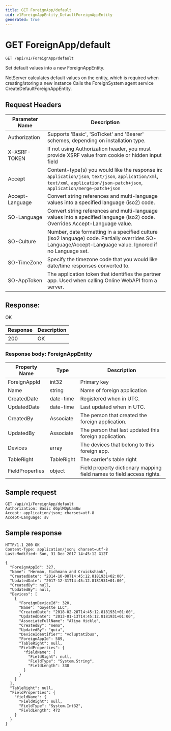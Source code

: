 ```yaml
---
title: GET ForeignApp/default
uid: v1ForeignAppEntity_DefaultForeignAppEntity
generated: true
---
```


# GET ForeignApp/default

```http
GET /api/v1/ForeignApp/default
```

Set default values into a new ForeignAppEntity.


NetServer calculates default values on the entity, which is required when creating/storing a new instance Calls the ForeignSystem agent service CreateDefaultForeignAppEntity.







## Request Headers

| Parameter Name | Description |
|----------------|-------------|
| Authorization  | Supports 'Basic', 'SoTicket' and 'Bearer' schemes, depending on installation type. |
| X-XSRF-TOKEN   | If not using Authorization header, you must provide XSRF value from cookie or hidden input field |
| Accept         | Content-type(s) you would like the response in: `application/json`, `text/json`, `application/xml`, `text/xml`, `application/json-patch+json`, `application/merge-patch+json` |
| Accept-Language | Convert string references and multi-language values into a specified language (iso2) code. |
| SO-Language | Convert string references and multi-language values into a specified language (iso2) code. Overrides Accept-Language value. |
| SO-Culture | Number, date formatting in a specified culture (iso2 language) code. Partially overrides SO-Language/Accept-Language value. Ignored if no Language set. |
| SO-TimeZone | Specify the timezone code that you would like date/time responses converted to. |
| SO-AppToken | The application token that identifies the partner app. Used when calling Online WebAPI from a server. |


## Response:

OK

| Response | Description |
|----------------|-------------|
| 200 | OK |

### Response body: ForeignAppEntity

| Property Name | Type |  Description |
|----------------|------|--------------|
| ForeignAppId | int32 | Primary key |
| Name | string | Name of foreign application |
| CreatedDate | date-time | Registered when  in UTC. |
| UpdatedDate | date-time | Last updated when  in UTC. |
| CreatedBy | Associate | The person that created the foreign application. |
| UpdatedBy | Associate | The person that last updated this foreign application. |
| Devices | array | The devices that belong to this foreign app. |
| TableRight | TableRight | The carrier's table right |
| FieldProperties | object | Field property dictionary mapping field names to field access rights. |

## Sample request

```http!
GET /api/v1/ForeignApp/default
Authorization: Basic dGplMDpUamUw
Accept: application/json; charset=utf-8
Accept-Language: sv
```

## Sample response

```http_
HTTP/1.1 200 OK
Content-Type: application/json; charset=utf-8
Last-Modified: Sun, 31 Dec 2017 14:45:12 G12T

{
  "ForeignAppId": 327,
  "Name": "Herman, Eichmann and Cruickshank",
  "CreatedDate": "2014-10-08T14:45:12.8181931+02:00",
  "UpdatedDate": "2017-12-31T14:45:12.8181931+01:00",
  "CreatedBy": null,
  "UpdatedBy": null,
  "Devices": [
    {
      "ForeignDeviceId": 320,
      "Name": "Goyette LLC",
      "CreatedDate": "2018-02-28T14:45:12.8181931+01:00",
      "UpdatedDate": "2013-01-13T14:45:12.8181931+01:00",
      "AssociateFullName": "Aliya Hickle",
      "CreatedBy": "nemo",
      "UpdatedBy": "quia",
      "DeviceIdentifier": "voluptatibus",
      "ForeignAppId": 589,
      "TableRight": null,
      "FieldProperties": {
        "fieldName": {
          "FieldRight": null,
          "FieldType": "System.String",
          "FieldLength": 330
        }
      }
    }
  ],
  "TableRight": null,
  "FieldProperties": {
    "fieldName": {
      "FieldRight": null,
      "FieldType": "System.Int32",
      "FieldLength": 472
    }
  }
}
```